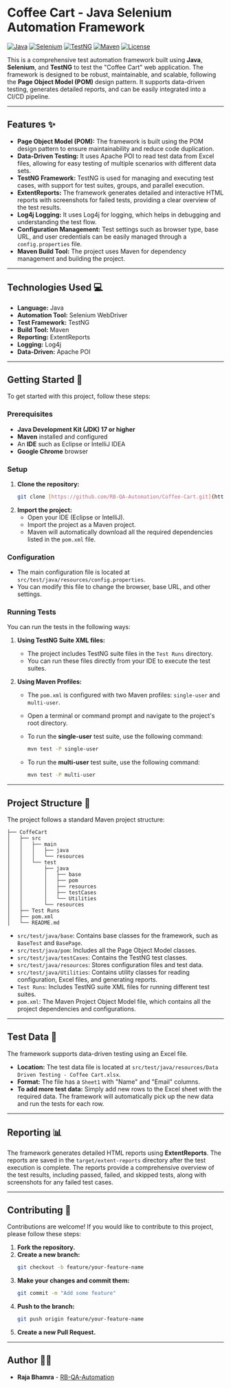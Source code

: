 # Coffee Cart - Java Selenium Automation Framework

[![Java](https://img.shields.io/badge/Java-17-blue.svg)](https://www.java.com)
[![Selenium](https://img.shields.io/badge/Selenium-4.21.0-green.svg)](https://www.selenium.dev/)
[![TestNG](https://img.shields.io/badge/TestNG-7.10.2-orange.svg)](https://testng.org/)
[![Maven](https://img.shields.io/badge/Maven-3.13.0-red.svg)](https://maven.apache.org/)
[![License](https://img.shields.io/badge/License-MIT-yellow.svg)](https://opensource.org/licenses/MIT)

This is a comprehensive test automation framework built using **Java**, **Selenium**, and **TestNG** to test the "Coffee Cart" web application. The framework is designed to be robust, maintainable, and scalable, following the **Page Object Model (POM)** design pattern. It supports data-driven testing, generates detailed reports, and can be easily integrated into a CI/CD pipeline.

---

## Features ✨

* **Page Object Model (POM):** The framework is built using the POM design pattern to ensure maintainability and reduce code duplication.
* **Data-Driven Testing:** It uses Apache POI to read test data from Excel files, allowing for easy testing of multiple scenarios with different data sets.
* **TestNG Framework:** TestNG is used for managing and executing test cases, with support for test suites, groups, and parallel execution.
* **ExtentReports:** The framework generates detailed and interactive HTML reports with screenshots for failed tests, providing a clear overview of the test results.
* **Log4j Logging:** It uses Log4j for logging, which helps in debugging and understanding the test flow.
* **Configuration Management:** Test settings such as browser type, base URL, and user credentials can be easily managed through a `config.properties` file.
* **Maven Build Tool:** The project uses Maven for dependency management and building the project.

---

## Technologies Used 💻

* **Language:** Java
* **Automation Tool:** Selenium WebDriver
* **Test Framework:** TestNG
* **Build Tool:** Maven
* **Reporting:** ExtentReports
* **Logging:** Log4j
* **Data-Driven:** Apache POI

---

## Getting Started 🚀

To get started with this project, follow these steps:

### Prerequisites

* **Java Development Kit (JDK) 17 or higher**
* **Maven** installed and configured
* An **IDE** such as Eclipse or IntelliJ IDEA
* **Google Chrome** browser

### Setup

1.  **Clone the repository:**
    ```bash
    git clone [https://github.com/RB-QA-Automation/Coffee-Cart.git](https://github.com/RB-QA-Automation/Coffee-Cart.git)
    ```
2.  **Import the project:**
    * Open your IDE (Eclipse or IntelliJ).
    * Import the project as a Maven project.
    * Maven will automatically download all the required dependencies listed in the `pom.xml` file.

### Configuration

* The main configuration file is located at `src/test/java/resources/config.properties`.
* You can modify this file to change the browser, base URL, and other settings.

### Running Tests

You can run the tests in the following ways:

1.  **Using TestNG Suite XML files:**
    * The project includes TestNG suite files in the `Test Runs` directory.
    * You can run these files directly from your IDE to execute the test suites.

2.  **Using Maven Profiles:**
    * The `pom.xml` is configured with two Maven profiles: `single-user` and `multi-user`.
    * Open a terminal or command prompt and navigate to the project's root directory.

    * To run the **single-user** test suite, use the following command:
        ```bash
        mvn test -P single-user
        ```

    * To run the **multi-user** test suite, use the following command:
        ```bash
        mvn test -P multi-user
        ```

---

## Project Structure 📁

The project follows a standard Maven project structure:

```
├── CoffeCart
│   ├── src
│   │   ├── main
│   │   │   ├── java
│   │   │   └── resources
│   │   └── test
│   │       ├── java
│   │       │   ├── base
│   │       │   ├── pom
│   │       │   ├── resources
│   │       │   ├── testCases
│   │       │   └── Utilities
│   │       └── resources
│   ├── Test Runs
│   ├── pom.xml
│   └── README.md
```

* `src/test/java/base`: Contains base classes for the framework, such as `BaseTest` and `BasePage`.
* `src/test/java/pom`: Includes all the Page Object Model classes.
* `src/test/java/testCases`: Contains the TestNG test classes.
* `src/test/java/resources`: Stores configuration files and test data.
* `src/test/java/Utilities`: Contains utility classes for reading configuration, Excel files, and generating reports.
* `Test Runs`: Includes TestNG suite XML files for running different test suites.
* `pom.xml`: The Maven Project Object Model file, which contains all the project dependencies and configurations.

---

## Test Data 📝

The framework supports data-driven testing using an Excel file.

* **Location:** The test data file is located at `src/test/java/resources/Data Driven Testing - Coffee Cart.xlsx`.
* **Format:** The file has a `Sheet1` with "Name" and "Email" columns.
* **To add more test data:** Simply add new rows to the Excel sheet with the required data. The framework will automatically pick up the new data and run the tests for each row.

---

## Reporting 📊

The framework generates detailed HTML reports using **ExtentReports**. The reports are saved in the `target/extent-reports` directory after the test execution is complete. The reports provide a comprehensive overview of the test results, including passed, failed, and skipped tests, along with screenshots for any failed test cases.

---

## Contributing 🤝

Contributions are welcome! If you would like to contribute to this project, please follow these steps:

1.  **Fork the repository.**
2.  **Create a new branch:**
    ```bash
    git checkout -b feature/your-feature-name
    ```
3.  **Make your changes and commit them:**
    ```bash
    git commit -m "Add some feature"
    ```
4.  **Push to the branch:**
    ```bash
    git push origin feature/your-feature-name
    ```
5.  **Create a new Pull Request.**

---


## Author 👨‍💻

* **Raja Bhamra** - [RB-QA-Automation](https://github.com/RB-QA-Automation)




